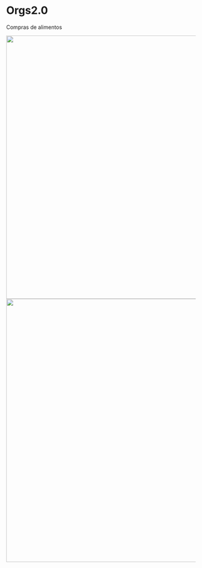 # Orgs2.0
Compras de alimentos
<div align="center">
<img src="https://user-images.githubusercontent.com/111712206/232320636-ece839ac-14dd-467a-a9d2-84b5f4fd2c44.png" width="700px"/>
</div>


<div align="center">
<img src="user-images.githubusercontent.com/111712206/232321622-c128971c-e6ff-42fd-a2c1-f999a4efef56.gif" width="700px"/>
</div>
